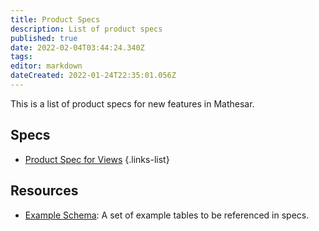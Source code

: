 ```yaml
---
title: Product Specs
description: List of product specs
published: true
date: 2022-02-04T03:44:24.340Z
tags: 
editor: markdown
dateCreated: 2022-01-24T22:35:01.056Z
---
```


This is a list of product specs for new features in Mathesar.

## Specs
- [Product Spec for Views](/product/specs/2022-01-views)
{.links-list}

## Resources
- [Example Schema](/en/product/specs/example-schema): A set of example tables to be referenced in specs.